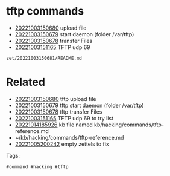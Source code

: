 # tftp commands

- [20221003150680](/zet/20221003150680/README.md) upload file
- [20221003150679](/zet/20221003150679/README.md) start daemon (folder /var/tftp)
- [20221003150678](/zet/20221003150678/README.md) transfer Files
- [20221003151165](/zet/20221003151165/README.md) TFTP udp 69

` zet/20221003150681/README.md `

# Related

- [20221003150680](/zet/20221003150680/README.md) tftp upload file
- [20221003150679](/zet/20221003150679/README.md) tftp start daemon (folder /var/tftp)
- [20221003150678](/zet/20221003150678/README.md) tftp transfer Files
- [20221003151165](/zet/20221003151165/README.md) TFTP udp 69 to try list
- [20221014185926](/zet/20221014185926/README.md) kb file named kb/hacking/commands/tftp-reference.md
- ~/kb/hacking/commands/tftp-reference.md
- [20221005200242](/zet/20221005200242/README.md) empty zettels to fix

Tags:

    #command #hacking #tftp 
